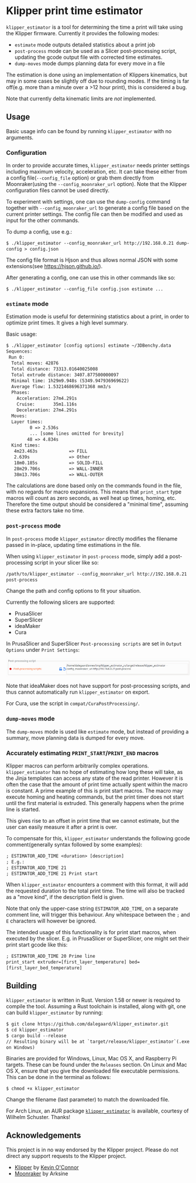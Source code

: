 # Klipper print time estimator

`klipper_estimator` is a tool for determining the time a print will take using
the Klipper firmware. Currently it provides the following modes:

  * `estimate` mode outputs detailed statistics about a print job
  * `post-process` mode can be used as a Slicer post-processing script, updating
    the gcode output file with corrected time estimates.
  * `dump-moves` mode dumps planning data for every move in a file

The estimation is done using an implementation of Klippers kinematics, but may
in some cases be slightly off due to rounding modes. If the timing is far
off(e.g. more than a minute over a >12 hour print), this is considered a bug. 

Note that currently delta kinematic limits are _not_ implemented.

## Usage

Basic usage info can be found by running `klipper_estimator` with no arguments.

### Configuration

In order to provide accurate times, `klipper_estimator` needs printer settings
including maximum velocity, acceleration, etc. It can take these either from a
config file(`--config_file` option) or grab them directly from Moonraker(using
the `--config_moonraker_url` option). Note that the Klipper configuration files
cannot be used directly.

To experiment with settings, one can use the `dump-config` command together with
`--config_moonraker_url` to generate a config file based on the current printer
settings. The config file can then be modified and used as input for the other
commands.

To dump a config, use e.g.:
```
$ ./klipper_estimator --config_moonraker_url http://192.168.0.21 dump-config > config.json
```

The config file format is Hjson and thus allows normal JSON with some
extensions(see https://hjson.github.io/).

After generating a config, one can use this in other commands like so:
```
$ ./klipper_estimator --config_file config.json estimate ...
```

### `estimate` mode

Estimation mode is useful for determining statistics about a print, in order to
optimize print times. It gives a high level summary.

Basic usage:
```
$ ./klipper_estimator [config options] estimate ~/3DBenchy.data
Sequences:
 Run 0:
  Total moves: 42876
  Total distance: 73313.01640025008
  Total extrude distance: 3407.877500000097
  Minimal time: 1h29m9.948s (5349.947936969622)
  Average flow: 1.5321468696371368 mm3/s
  Phases:
    Acceleration: 27m4.291s
    Cruise:       35m1.116s
    Deceleration: 27m4.291s
  Moves:
  Layer times:
         0 => 2.536s
         ... [some lines omitted for brevity]
        48 => 4.834s
  Kind times:
   4m23.463s            => FILL
   2.639s               => Other
   18m0.185s            => SOLID-FILL
   28m29.706s           => WALL-INNER
   38m13.706s           => WALL-OUTER
```

The calculations are done based only on the commands found in the file, with no
regards for macro expansions. This means that `print_start` type macros will
count as zero seconds, as well heat up times, homing, etc. Therefore the time
output should be considered a "minimal time", assuming these extra factors take
no time.

### `post-process` mode

In `post-process` mode `klipper_estimator` directly modifies the filename passed
in in-place, updating time estimations in the file.

When using `klipper_estimator` in `post-process` mode, simply add a
post-processing script in your slicer like so:
```
/path/to/klipper_estimator --config_moonraker_url http://192.168.0.21 post-process
```
Change the path and config options to fit your situation.

Currently the following slicers are supported:

  * PrusaSlicer
  * SuperSlicer
  * ideaMaker
  * Cura

In PrusaSlicer and SuperSlicer `Post-processing scripts` are set in `Output
Options` under `Print Settings`:

![PrusaSlicer and SuperSlicer Post-processing scripts option](/doc/post_processing_psss.png)

Note that ideaMaker does not have support for post-processing scripts, and thus
cannot automatically run `klipper_estimator` on export.

For Cura, use the script in `compat/CuraPostProcessing/`.

### `dump-moves` mode

The `dump-moves` mode is used like `estimate` mode, but instead of providing a
summary, move planning data is dumped for every move.

### Accurately estimating `PRINT_START`/`PRINT_END` macros

Klipper macros can perform arbitrarily complex operations. `klipper_estimator`
has no hope of estimating how long these will take, as the Jinja templates can
access any state of the read printer. However it is often the case that the
amount of print time actually spent within the macro is constant. A prime
example of this is print start macros. The macro may execute homing and heating
commands, but the print timer does not start until the first material is
extruded. This generally happens when the prime line is started.

This gives rise to an offset in print time that we cannot estimate, but the user
can easily measure it after a print is over.

To compensate for this, `klipper_estimator` understands the following gcode
comment(generally syntax followed by some examples):

```
; ESTIMATOR_ADD_TIME <duration> [description]
; E.g.:
; ESTIMATOR_ADD_TIME 21
; ESTIMATOR_ADD_TIME 21 Print start
```

When `klipper_estimator` encounters a comment with this format, it will add the
requested duration to the total print time. The time will also be tracked as a
"move kind", if the description field is given.

Note that only the upper-case string `ESTIMATOR_ADD_TIME`, on a separate comment
line, will trigger this behaviour. Any whitespace between the `;` and `E`
characters will however be ignored.

The intended usage of this functionality is for print start macros, when
executed by the slicer. E.g. in PrusaSlicer or SuperSlicer, one might set their
print start gcode like this:

```
; ESTIMATOR_ADD_TIME 20 Prime line
print_start extruder=[first_layer_temperature] bed=[first_layer_bed_temperature]
```

## Building

`klipper_estimator` is written in Rust. Version 1.58 or newer is required to
compile the tool. Assuming a Rust toolchain is installed, along with git, one
can build `klipper_estimator` by running:

```
$ git clone https://github.com/dalegaard/klipper_estimator.git
$ cd klipper_estimator
$ cargo build --release
// Resulting binary will be at `target/release/klipper_estimator`(.exe on Windows)
```

Binaries are provided for Windows, Linux, Mac OS X, and Raspberry Pi targets.
These can be found under the `Releases` section. On Linux and Mac OS X, ensure
that you give the downloaded file executable permissions. This can be done in
the terminal as follows:
```
$ chmod +x klipper_estimator
```
Change the filename (last parameter) to match the downloaded file.

For Arch Linux, an AUR package
[`klipper_estimator`](https://aur.archlinux.org/packages/klipper-estimator) is
available, courtesy of Wilhelm Schuster. Thanks!

## Acknowledgements

This project is in no way endorsed by the Klipper project. Please do not direct
any support requests to the Klipper project.

  * [Klipper](https://www.klipper3d.org/) by [Kevin O'Connor](https://www.patreon.com/koconnor)
  * [Moonraker](https://github.com/Arksine/moonraker) by Arksine
